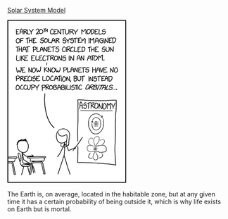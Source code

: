 [Solar System Model](https://xkcd.com/2709)

![Solar System Model](./random_comic.png)

The Earth is, on average, located in the habitable zone, but at any given time it has a certain probability of being outside it, which is why life exists on Earth but is mortal.

